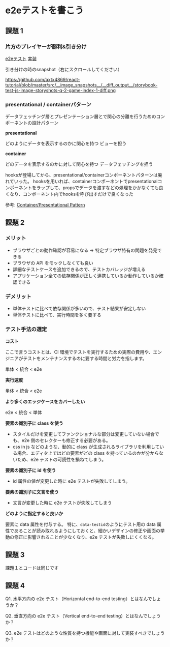 # e2eテストを書こう

## 課題 1

### 片方のプレイヤーが勝利&引き分け

[e2eテスト](https://github.com/axtx4869/react-tutorial/blob/master/cypress/e2e/game.cy.js)
[実装](https://github.com/axtx4869/react-tutorial/tree/master/src/components)

引き分けの時のsnapshot（右にスクロールしてください）

https://github.com/axtx4869/react-tutorial/blob/master/src/__image_snapshots__/__diff_output__/storybook-test-js-image-storyshots-q-2-game-index-1-diff.png

### presentational / containerパターン

データフェッチング層とプレゼンテーション層とで関心の分離を行うためのコンポーネントの設計パターン

**presentational**

どのようにデータを表示するのかに関心を持つ
ビューを担う

**container**

どのデータを表示するのかに対して関心を持つ
データフェッチングを担う

hooksが登場してから、presentational/containerコンポーネントパターンは廃れていった。
hooksを用いれば、containerコンポーネントでpresentationalコンポーネントをラップして、propsでデータを渡すなどの処理をかかなくても良くなり、コンポーネント内でhooksを呼び出すだけで良くなった

参考: [Container/Presentational Pattern](https://www.patterns.dev/posts/presentational-container-pattern/)

## 課題 2

### メリット

- ブラウザごとの動作確認が容易になる → 特定ブラウザ特有の問題を発見できる
- ブラウザの API をモックしなくても良い
- 詳細なテストケースを追加できるので、テストカバレッジが増える
- アプリケーション全ての依存関係が正しく連携しているか動作しているか確認できる

### デメリット

- 単体テストに比べて依存関係が多いので、テスト結果が安定しない
- 単体テストに比べて、実行時間を多く要する

### テスト手法の選定

**コスト**

ここで言うコストとは、CI 環境でテストを実行するための実際の費用や、エンジニアがテストをメンテナンスするのに要する時間と労力を指します。

単体 < 統合 < e2e

**実行速度**

単体 < 統合 < e2e

**より多くのエッジケースをカバーしたい**

e2e < 統合 < 単体

**要素の識別子に class を使う**

- スタイルだけを変更してファンクショナルな部分は変更していない場合でも、e2e 側のセレクターも修正する必要がある。
- css in js などのような、動的に class が生成されるライブラリを利用している場合、エディタ上ではどの要素がどの class を持っているのかが分からないため、e2e テストの可読性を損ねてしまう。

**要素の識別子に id を使う**

- id 属性の値が変更した時に e2e テストが失敗してしまう。

**要素の識別子に文言を使う**

- 文言が変更した時に e2e テストが失敗してしまう

**どのように指定すると良いか**

要素に data 属性を付与する。
特に、`data-testid`のようにテスト用の data 属性であることが読み取れるようにしておくと、細かいデザインの修正や画面の挙動の修正に影響されることが少なくなり、e2e テストが失敗しにくくなる。

## 課題 3

課題１とコードは同じです

## 課題 4

Q1. 水平方向の e2e テスト（Horizontal end-to-end testing）とはなんでしょうか？

Q2. 垂直方向の e2e テスト（Vertical end-to-end testing）とはなんでしょうか？

Q3. e2e テストはどのような性質を持つ機能や画面に対して実装すべきでしょうか？
